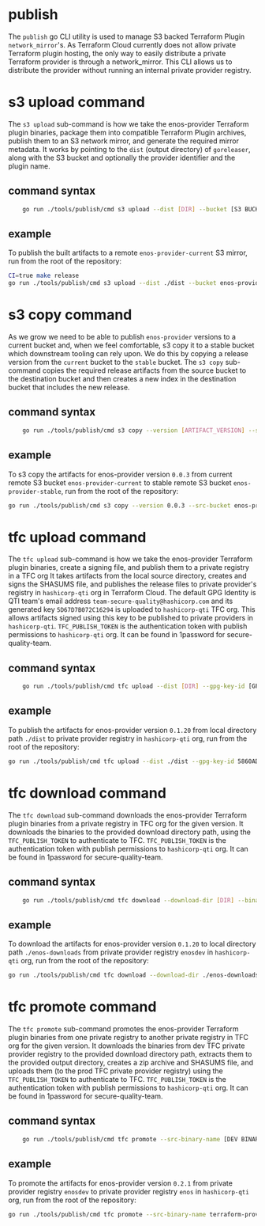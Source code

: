 # publish

The `publish` go CLI utility is used to manage S3 backed Terraform Plugin `network_mirror`'s.
As Terraform Cloud currently does not allow private Terraform plugin hosting, the only way to easily
distribute a private Terraform provider is through a network_mirror.
This CLI allows us to distribute the provider without running an internal private provider registry.

# s3 upload command

The `s3 upload` sub-command is how we take the enos-provider Terraform plugin binaries, package them into
compatible Terraform Plugin archives, publish them to an S3 network mirror, and generate the required mirror metadata.
It works by pointing to the `dist` (output directory) of `goreleaser`, along with the S3 bucket and optionally
the provider identifier and the plugin name.

## command syntax
```sh
    go run ./tools/publish/cmd s3 upload --dist [DIR] --bucket [S3 BUCKETNAME] [flags]
```

## example
To publish the built artifacts to a remote `enos-provider-current` S3 mirror, run from the root of the repository:
```sh
CI=true make release
go run ./tools/publish/cmd s3 upload --dist ./dist --bucket enos-provider-current
```

# s3 copy command

As we grow we need to be able to publish `enos-provider` versions to a current bucket and, when we feel comfortable, s3 copy it to a stable bucket which downstream tooling can rely upon. We do this by copying a release version from the `current` bucket to the `stable` bucket. The `s3 copy` sub-command copies the required release artifacts from the source bucket to the destination bucket and then creates a new index in the destination bucket that includes the new release.

## command syntax
```sh
    go run ./tools/publish/cmd s3 copy --version [ARTIFACT_VERSION] --src-bucket [S3 BUCKETNAME] --dest-bucket [S3 BUCKETNAME] [flags]
```

## example
To s3 copy the artifacts for enos-provider version `0.0.3` from current remote S3 bucket `enos-provider-current` to
stable remote S3 bucket `enos-provider-stable`, run from the root of the repository:
```sh
go run ./tools/publish/cmd s3 copy --version 0.0.3 --src-bucket enos-provider-current --dest-bucket enos-provider-stable
```

# tfc upload command

The `tfc upload` sub-command is how we take the enos-provider Terraform plugin binaries, create a signing file, and publish them to a private registry in a TFC org
It takes artifacts from the local source directory, creates and signs the SHASUMS file, and publishes the release files to private provider's registry in `hashicorp-qti` org in Terraform Cloud. The default GPG Identity is QTI team's email address `team-secure-quality@hashicorp.com` and its generated key `5D67D7B072C16294` is uploaded to `hashicorp-qti` TFC org.  This allows artifacts signed using this key to be published to private providers in `hashicorp-qti`. `TFC_PUBLISH_TOKEN` is the authentication token with publish permissions to `hashicorp-qti` org. It can be found in 1password for secure-quality-team.

## command syntax
```sh
    go run ./tools/publish/cmd tfc upload --dist [DIR] --gpg-key-id [GPG SIGNING KEY] --binary-name [BINARY NAME] --provider-name [PROVIDER] --rename-binary [RENAMED BINARY] --org [TFC ORG NAME] --token [TFC_PUBLISH_TOKEN] [flags]
```

## example
To publish the artifacts for enos-provider version `0.1.20` from local directory path `./dist` to
private provider registry in `hashicorp-qti` org, run from the root of the repository:
```sh
go run ./tools/publish/cmd tfc upload --dist ./dist --gpg-key-id 5860AD9288 --org hashicorp-qti --token $TFC_PUBLISH_TOKEN
```

# tfc download command

The `tfc download` sub-command downloads the enos-provider Terraform plugin binaries from a private registry in TFC org for the given version. It downloads the binaries to the provided download directory path, using the `TFC_PUBLISH_TOKEN` to authenticate to TFC. `TFC_PUBLISH_TOKEN` is the authentication token with publish permissions to `hashicorp-qti` org. It can be found in 1password for secure-quality-team.

## command syntax
```sh
    go run ./tools/publish/cmd tfc download --download-dir [DIR] --binary-name [BINARY NAME] --provider-name [PROVIDER] --provider-version [VERSION] --org [TFC ORG NAME] --token [TFC_PUBLISH_TOKEN] [flags]
```

## example
To download the artifacts for enos-provider version `0.1.20` to local directory path `./enos-downloads` from private provider registry `enosdev` in `hashicorp-qti` org, run from the root of the repository:
```sh
go run ./tools/publish/cmd tfc download --download-dir ./enos-downloads --provider-version 0.1.20 --org hashicorp-qti --token $TFC_PUBLISH_TOKEN
```

# tfc promote command

The `tfc promote` sub-command promotes the enos-provider Terraform plugin binaries from one private registry to another private registry in TFC org for the given version. It downloads the binaries from dev TFC private provider registry to the provided download directory path, extracts them to the provided output directory, creates a zip archive and SHASUMS file, and uploads them (to the prod TFC private provider registry) using the `TFC_PUBLISH_TOKEN` to authenticate to TFC. `TFC_PUBLISH_TOKEN` is the authentication token with publish permissions to `hashicorp-qti` org. It can be found in 1password for secure-quality-team.

## command syntax
```sh
    go run ./tools/publish/cmd tfc promote --src-binary-name [DEV BINARY NAME] --src-provider-name [DEV PROVIDER NAME] --dest-binary-name [PROD BINARY NAME] --dest-provider-name [PROD PROVIDER NAME] --provider-version [VERSION] --org [TFC ORG NAME] --token [TFC_PUBLISH_TOKEN] [flags]
```

## example
To promote the artifacts for enos-provider version `0.2.1` from private provider registry `enosdev` to private provider registry `enos` in `hashicorp-qti` org, run from the root of the repository:
```sh
go run ./tools/publish/cmd tfc promote --src-binary-name terraform-provider-enosdev  --src-provider-name enosdev --dest-binary-name terraform-provider-enos --dest-provider-name enos --provider-version 0.2.1 --token $TFC_PUBLISH_TOKEN
```
